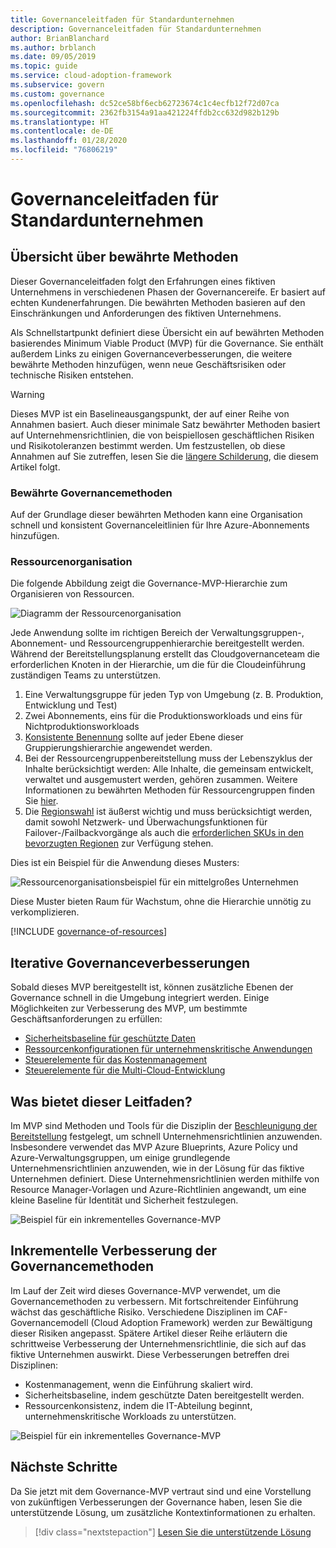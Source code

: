 ```yaml
---
title: Governanceleitfaden für Standardunternehmen
description: Governanceleitfaden für Standardunternehmen
author: BrianBlanchard
ms.author: brblanch
ms.date: 09/05/2019
ms.topic: guide
ms.service: cloud-adoption-framework
ms.subservice: govern
ms.custom: governance
ms.openlocfilehash: dc52ce58bf6ecb62723674c1c4ecfb12f72d07ca
ms.sourcegitcommit: 2362fb3154a91aa421224ffdb2cc632d982b129b
ms.translationtype: HT
ms.contentlocale: de-DE
ms.lasthandoff: 01/28/2020
ms.locfileid: "76806219"
---
```

# <a name="standard-enterprise-governance-guide"></a>Governanceleitfaden für Standardunternehmen

## <a name="overview-of-best-practices"></a>Übersicht über bewährte Methoden

Dieser Governanceleitfaden folgt den Erfahrungen eines fiktiven Unternehmens in verschiedenen Phasen der Governancereife. Er basiert auf echten Kundenerfahrungen. Die bewährten Methoden basieren auf den Einschränkungen und Anforderungen des fiktiven Unternehmens.

Als Schnellstartpunkt definiert diese Übersicht ein auf bewährten Methoden basierendes Minimum Viable Product (MVP) für die Governance. Sie enthält außerdem Links zu einigen Governanceverbesserungen, die weitere bewährte Methoden hinzufügen, wenn neue Geschäftsrisiken oder technische Risiken entstehen.

> [!WARNING]
> Dieses MVP ist ein Baselineausgangspunkt, der auf einer Reihe von Annahmen basiert. Auch dieser minimale Satz bewährter Methoden basiert auf Unternehmensrichtlinien, die von beispiellosen geschäftlichen Risiken und Risikotoleranzen bestimmt werden. Um festzustellen, ob diese Annahmen auf Sie zutreffen, lesen Sie die [längere Schilderung](./narrative.md), die diesem Artikel folgt.

### <a name="governance-best-practices"></a>Bewährte Governancemethoden

Auf der Grundlage dieser bewährten Methoden kann eine Organisation schnell und konsistent Governanceleitlinien für Ihre Azure-Abonnements hinzufügen.

### <a name="resource-organization"></a>Ressourcenorganisation

Die folgende Abbildung zeigt die Governance-MVP-Hierarchie zum Organisieren von Ressourcen.

![Diagramm der Ressourcenorganisation](../../../_images/govern/resource-organization.png)

Jede Anwendung sollte im richtigen Bereich der Verwaltungsgruppen-, Abonnement- und Ressourcengruppenhierarchie bereitgestellt werden. Während der Bereitstellungsplanung erstellt das Cloudgovernanceteam die erforderlichen Knoten in der Hierarchie, um die für die Cloudeinführung zuständigen Teams zu unterstützen.

1. Eine Verwaltungsgruppe für jeden Typ von Umgebung (z. B. Produktion, Entwicklung und Test)
2. Zwei Abonnements, eins für die Produktionsworkloads und eins für Nichtproduktionsworkloads
3. [Konsistente Benennung](../../../ready/azure-best-practices/naming-and-tagging.md) sollte auf jeder Ebene dieser Gruppierungshierarchie angewendet werden.
4. Bei der Ressourcengruppenbereitstellung muss der Lebenszyklus der Inhalte berücksichtigt werden: Alle Inhalte, die gemeinsam entwickelt, verwaltet und ausgemustert werden, gehören zusammen. Weitere Informationen zu bewährten Methoden für Ressourcengruppen finden Sie [hier](../../../decision-guides/resource-consistency/index.md).
5. Die [Regionswahl](../../../decision-guides/regions/index.md) ist äußerst wichtig und muss berücksichtigt werden, damit sowohl Netzwerk- und Überwachungsfunktionen für Failover-/Failbackvorgänge als auch die [erforderlichen SKUs in den bevorzugten Regionen](https://azure.microsoft.com/global-infrastructure/services) zur Verfügung stehen.

Dies ist ein Beispiel für die Anwendung dieses Musters:

![Ressourcenorganisationsbeispiel für ein mittelgroßes Unternehmen](../../../_images/govern/mid-market-resource-organization.png)

Diese Muster bieten Raum für Wachstum, ohne die Hierarchie unnötig zu verkomplizieren.

[!INCLUDE [governance-of-resources](../../../../includes/caf-governance-of-resources.md)]

## <a name="iterative-governance-improvements"></a>Iterative Governanceverbesserungen

Sobald dieses MVP bereitgestellt ist, können zusätzliche Ebenen der Governance schnell in die Umgebung integriert werden. Einige Möglichkeiten zur Verbesserung des MVP, um bestimmte Geschäftsanforderungen zu erfüllen:

- [Sicherheitsbaseline für geschützte Daten](./security-baseline-improvement.md)
- [Ressourcenkonfigurationen für unternehmenskritische Anwendungen](./resource-consistency-improvement.md)
- [Steuerelemente für das Kostenmanagement](./cost-management-improvement.md)
- [Steuerelemente für die Multi-Cloud-Entwicklung](./multicloud-improvement.md)

<!-- markdownlint-disable MD026 -->

## <a name="what-does-this-guidance-provide"></a>Was bietet dieser Leitfaden?

Im MVP sind Methoden und Tools für die Disziplin der [Beschleunigung der Bereitstellung](../../deployment-acceleration/index.md) festgelegt, um schnell Unternehmensrichtlinien anzuwenden. Insbesondere verwendet das MVP Azure Blueprints, Azure Policy und Azure-Verwaltungsgruppen, um einige grundlegende Unternehmensrichtlinien anzuwenden, wie in der Lösung für das fiktive Unternehmen definiert. Diese Unternehmensrichtlinien werden mithilfe von Resource Manager-Vorlagen und Azure-Richtlinien angewandt, um eine kleine Baseline für Identität und Sicherheit festzulegen.

![Beispiel für ein inkrementelles Governance-MVP](../../../_images/govern/governance-mvp.png)

## <a name="incremental-improvement-of-governance-practices"></a>Inkrementelle Verbesserung der Governancemethoden

Im Lauf der Zeit wird dieses Governance-MVP verwendet, um die Governancemethoden zu verbessern. Mit fortschreitender Einführung wächst das geschäftliche Risiko. Verschiedene Disziplinen im CAF-Governancemodell (Cloud Adoption Framework) werden zur Bewältigung dieser Risiken angepasst. Spätere Artikel dieser Reihe erläutern die schrittweise Verbesserung der Unternehmensrichtlinie, die sich auf das fiktive Unternehmen auswirkt. Diese Verbesserungen betreffen drei Disziplinen:

- Kostenmanagement, wenn die Einführung skaliert wird.
- Sicherheitsbaseline, indem geschützte Daten bereitgestellt werden.
- Ressourcenkonsistenz, indem die IT-Abteilung beginnt, unternehmenskritische Workloads zu unterstützen.

![Beispiel für ein inkrementelles Governance-MVP](../../../_images/govern/governance-improvement.png)

## <a name="next-steps"></a>Nächste Schritte

Da Sie jetzt mit dem Governance-MVP vertraut sind und eine Vorstellung von zukünftigen Verbesserungen der Governance haben, lesen Sie die unterstützende Lösung, um zusätzliche Kontextinformationen zu erhalten.

> [!div class="nextstepaction"]
> [Lesen Sie die unterstützende Lösung](./narrative.md)
